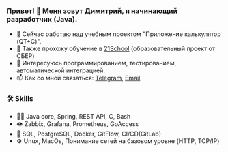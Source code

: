 ### Привет! 👋 Меня зовут Димитрий, я начинающий разработчик (Java).


- 🔭 Сейчас работаю над учебным проектом "Приложение калькулятор (QT+C)".
- 🌱 Также прохожу обучение в [21School](https://21-school.ru/?utm_source=tmicaela&utm_medium=student&utm_campaign=s21_referal_wave_nsk___) (образовательный проект от СБЕР)
- 💬 Интересуюсь программированием, тестированием, автоматической интеграцией.
- 📫 Как со мной связаться: [Telegram](https://t.me/GrigoryevDK),  [Email](mailto:grigoryevdk@gmail.com)

### :hammer_and_wrench: Skills
- 👨‍💻 Java core, Spring, REST API, C, Bash
- 👁️ Zabbix, Grafana, Prometheus, GoAccess
- 💽 SQL, PostgreSQL, Docker, GitFlow, CI/CD(GitLab)
- ⚙️ Unux, MacOs, Понимание сетей на базовом уровне (HTTP, TCP/IP)

